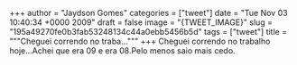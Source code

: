 
+++
author = "Jaydson Gomes"
categories = ["tweet"]
date = "Tue Nov 03 10:40:34 +0000 2009"
draft = false
image = "{TWEET_IMAGE}"
slug = "195a49270fe0b3fab53248134c44a0ebb5456b5d"
tags = ["tweet"]
title = """Cheguei correndo no traba..."""
+++
Cheguei correndo no trabalho hoje...Achei que era 09 e era 08.Pelo menos saio mais cedo.
